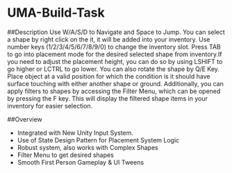 # UMA-Build-Task

##Description
Use W/A/S/D to Navigate and Space to Jump. You can select a shape by right click on the it, it will be added into your inventory. Use number keys (1/2/3/4/5/6/7/8/9/0) to change the inventory slot. Press TAB to go into placement mode for the desired selected shape from inventory.If you need to adjust the placement height, you can do so by using LSHIFT to go higher or LCTRL to go lower. You can also rotate the shape by Q/E Key. Place object at a valid position for which the condition is it should have surface touching with either another shape or ground. Additionally, you can apply filters to shapes by accessing the Filter Menu, which can be opened by pressing the F key. This will display the filtered shape items in your inventory for easier selection.

##Overview
- Integrated with New Unity Input System.
- Use of State Design Pattern for Placement System Logic
- Robust system, also works with Complex Shapes
- Filter Menu to get desired shapes
- Smooth First Person Gameplay & UI Tweens
